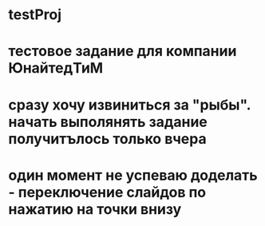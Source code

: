 # testProj
# тестовое задание для компании ЮнайтедТиМ
# сразу хочу извиниться за "рыбы". начать выполянять задание получитълось только вчера
# один момент не успеваю доделать - переключение слайдов по нажатию на точки внизу

